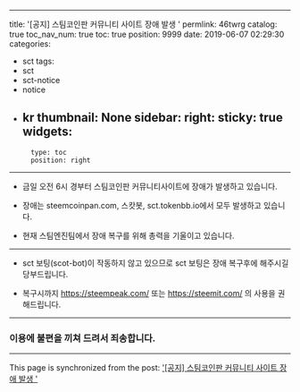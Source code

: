 
---
title: '[공지] 스팀코인판 커뮤니티 사이트 장애 발생 '
permlink: 46twrg
catalog: true
toc_nav_num: true
toc: true
position: 9999
date: 2019-06-07 02:29:30
categories:
- sct
tags:
- sct
- sct-notice
- notice
- kr
thumbnail: None
sidebar:
    right:
        sticky: true
widgets:
    -
        type: toc
        position: right
---


* 금일 오전 6시 경부터 스팀코인판  커뮤니티사이트에 장애가 발생하고 있습니다.

* 장애는 steemcoinpan.com, 스캇봇, sct.tokenbb.io에서 모두 발생하고 있습니다.

* 현재 스팀엔진팀에서 장애 복구를 위해 총력을 기울이고 있습니다.

***

* sct 보팅(scot-bot)이 작동하지 않고 있으므로 sct 보팅은 장애 복구후에 해주시길 당부드립니다.

* 복구시까지 https://steempeak.com/ 또는 https://steemit.com/ 의 사용을 권해드립니다.

***

### 이용에 불편을 끼쳐 드려서 죄송합니다.

- - -

This page is synchronized from the post: ['[공지] 스팀코인판 커뮤니티 사이트 장애 발생 '](https://steemit.com/@sct/46twrg)

